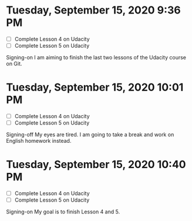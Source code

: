 # Tuesday, September 15, 2020 9:36 PM
- [ ] Complete Lesson 4 on Udacity
- [ ] Complete Lesson 5 on Udacity

Signing-on I am aiming to finish the last two lessons of the Udacity course on Git. 

# Tuesday, September 15, 2020 10:01 PM
- [ ] Complete Lesson 4 on Udacity
- [ ] Complete Lesson 5 on Udacity

Signing-off My eyes are tired. I am going to take a break and work on English homework instead.

# Tuesday, September 15, 2020 10:40 PM
- [ ] Complete Lesson 4 on Udacity
- [ ] Complete Lesson 5 on Udacity

Signing-on My goal is to finish Lesson 4 and 5.